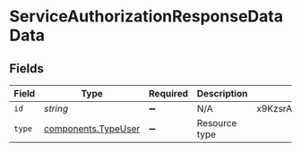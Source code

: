 # ServiceAuthorizationResponseDataData


## Fields

| Field                                                             | Type                                                              | Required                                                          | Description                                                       | Example                                                           |
| ----------------------------------------------------------------- | ----------------------------------------------------------------- | ----------------------------------------------------------------- | ----------------------------------------------------------------- | ----------------------------------------------------------------- |
| `id`                                                              | *string*                                                          | :heavy_minus_sign:                                                | N/A                                                               | x9KzsrACXZv8tPwlEDsKb6                                            |
| `type`                                                            | [components.TypeUser](../../../sdk/models/components/typeuser.md) | :heavy_minus_sign:                                                | Resource type                                                     |                                                                   |